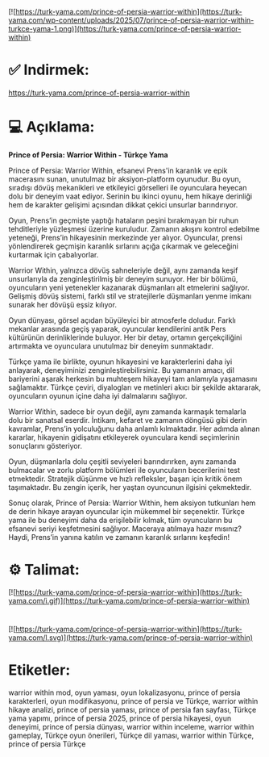 [![https://turk-yama.com/prince-of-persia-warrior-within](https://turk-yama.com/wp-content/uploads/2025/07/prince-of-persia-warrior-within-turkce-yama-1.png)](https://turk-yama.com/prince-of-persia-warrior-within)
# ✅ Indirmek:
https://turk-yama.com/prince-of-persia-warrior-within
# 💻 Açıklama:
**Prince of Persia: Warrior Within - Türkçe Yama**

Prince of Persia: Warrior Within, efsanevi Prens'in karanlık ve epik macerasını sunan, unutulmaz bir aksiyon-platform oyunudur. Bu oyun, sıradışı dövüş mekanikleri ve etkileyici görselleri ile oyunculara heyecan dolu bir deneyim vaat ediyor. Serinin bu ikinci oyunu, hem hikaye derinliği hem de karakter gelişimi açısından dikkat çekici unsurlar barındırıyor.

Oyun, Prens’in geçmişte yaptığı hataların peşini bırakmayan bir ruhun tehditleriyle yüzleşmesi üzerine kuruludur. Zamanın akışını kontrol edebilme yeteneği, Prens’in hikayesinin merkezinde yer alıyor. Oyuncular, prensi yönlendirerek geçmişin karanlık sırlarını açığa çıkarmak ve geleceğini kurtarmak için çabalıyorlar.

Warrior Within, yalnızca dövüş sahneleriyle değil, aynı zamanda keşif unsurlarıyla da zenginleştirilmiş bir deneyim sunuyor. Her bir bölümü, oyuncuların yeni yetenekler kazanarak düşmanları alt etmelerini sağlıyor. Gelişmiş dövüş sistemi, farklı stil ve stratejilerle düşmanları yenme imkanı sunarak her dövüşü eşsiz kılıyor.

Oyun dünyası, görsel açıdan büyüleyici bir atmosferle doludur. Farklı mekanlar arasında geçiş yaparak, oyuncular kendilerini antik Pers kültürünün derinliklerinde buluyor. Her bir detay, ortamın gerçekçiliğini artırmakta ve oyunculara unutulmaz bir deneyim sunmaktadır.

Türkçe yama ile birlikte, oyunun hikayesini ve karakterlerini daha iyi anlayarak, deneyiminizi zenginleştirebilirsiniz. Bu yamanın amacı, dil bariyerini aşarak herkesin bu muhteşem hikayeyi tam anlamıyla yaşamasını sağlamaktır. Türkçe çeviri, diyalogları ve metinleri akıcı bir şekilde aktararak, oyuncuların oyunun içine daha iyi dalmalarını sağlıyor.

Warrior Within, sadece bir oyun değil, aynı zamanda karmaşık temalarla dolu bir sanatsal eserdir. İntikam, kefaret ve zamanın döngüsü gibi derin kavramlar, Prens’in yolculuğunu daha anlamlı kılmaktadır. Her adımda alınan kararlar, hikayenin gidişatını etkileyerek oyunculara kendi seçimlerinin sonuçlarını gösteriyor.

Oyun, düşmanlarla dolu çeşitli seviyeleri barındırırken, aynı zamanda bulmacalar ve zorlu platform bölümleri ile oyuncuların becerilerini test etmektedir. Stratejik düşünme ve hızlı refleksler, başarı için kritik önem taşımaktadır. Bu zengin içerik, her yaştan oyuncunun ilgisini çekmektedir.

Sonuç olarak, Prince of Persia: Warrior Within, hem aksiyon tutkunları hem de derin hikaye arayan oyuncular için mükemmel bir seçenektir. Türkçe yama ile bu deneyimi daha da erişilebilir kılmak, tüm oyuncuların bu efsanevi seriyi keşfetmesini sağlıyor. Maceraya atılmaya hazır mısınız? Haydi, Prens’in yanına katılın ve zamanın karanlık sırlarını keşfedin!
# ⚙️ Talimat:
[![https://turk-yama.com/prince-of-persia-warrior-within](https://turk-yama.com/i.gif)](https://turk-yama.com/prince-of-persia-warrior-within)
#
[![https://turk-yama.com/prince-of-persia-warrior-within](https://turk-yama.com/l.svg)](https://turk-yama.com/prince-of-persia-warrior-within)
# Etiketler:
warrior within mod, oyun yaması, oyun lokalizasyonu, prince of persia karakterleri, oyun modifikasyonu, prince of persia ve Türkçe, warrior within hikaye analizi, prince of persia yaması, prince of persia fan sayfası, Türkçe yama yapımı, prince of persia 2025, prince of persia hikayesi, oyun deneyimi, prince of persia dünyası, warrior within inceleme, warrior within gameplay, Türkçe oyun önerileri, Türkçe dil yaması, warrior within Türkçe, prince of persia Türkçe


